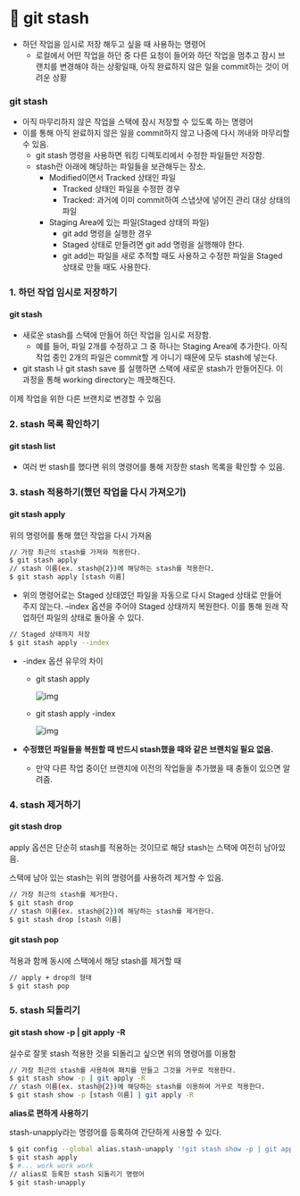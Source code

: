 # 💫 git stash 

-   하던 작업을 임시로 저장 해두고 싶을 때 사용하는 명령어
    -   로컬에서 어떤 작업을 하던 중 다른 요청이 들어와 하던 작업을 멈추고 잠시 브랜치를 변경해야 하는 상황일때, 아직 완료하지 않은 일을 commit하는 것이 어려운 상황

### git stash

-   아직 마무리하지 않은 작업을 스택에 잠시 저장할 수 있도록 하는 명령어
-   이를 통해 아직 완료하지 않은 일을 commit하지 않고 나중에 다시 꺼내와 마무리할 수 있음.
    -   git stash 명령을 사용하면 워킹 디렉토리에서 수정한 파일들만 저장함.
    -   stash란 아래에 해당하는 파일들을 보관해두는 장소.
        -   Modified이면서 Tracked 상태인 파일
            -   Tracked 상태인 파일을 수정한 경우
            -   Tracked: 과거에 이미 commit하여 스냅샷에 넣어진 관리 대상 상태의 파일
        -   Staging Area에 있는 파일(Staged 상태의 파일)
            -   git add 명령을 실행한 경우
            -   Staged 상태로 만들려면 git add 명령을 실행해야 한다.
            -   git add는 파일을 새로 추적할 때도 사용하고 수정한 파일을 Staged 상태로 만들 때도 사용한다.

### 1. 하던 작업 임시로 저장하기

#### git stash

-   새로운 stash를 스택에 만들어 하던 작업을 임시로 저장함.
    -   예를 들어, 파일 2개를 수정하고 그 중 하나는 Staging Area에 추가한다. 아직 작업 중인 2개의 파일은 commit할 게 아니기 때문에 모두 stash에 넣는다.
-   git stash 나 git stash save 를 실행하면 스택에 새로운 stash가 만들어진다. 이 과정을 통해 working directory는 깨끗해진다.

이제 작업을 위한 다른 브랜치로 변경할 수 있음

### 2. stash 목록 확인하기

#### git stash list

-   여러 번 stash를 했다면 위의 명령어를 통해 저장한 stash 목록을 확인할 수 있음.

### 3. stash 적용하기(했던 작업을 다시 가져오기)

#### git stash apply

위의 명령어를 통해 했던 작업을 다시 가져옴

```bash
// 가장 최근의 stash를 가져와 적용한다.
$ git stash apply
// stash 이름(ex. stash@{2})에 해당하는 stash를 적용한다.
$ git stash apply [stash 이름]
```

-   위의 명령어로는 Staged 상태였던 파일을 자동으로 다시 Staged 상태로 만들어 주지 않는다. –index 옵션을 주어야 Staged 상태까지 복원한다. 이를 통해 원래 작업하던 파일의 상태로 돌아올 수 있다.

```bash
// Staged 상태까지 저장
$ git stash apply --index
```

-   -index 옵션 유무의 차이

    -   git stash apply

        ![img](C:\TIL\Github\assets\apply-option-notinclude.png)

    -   git stash apply -index

        ![img](C:\TIL\Github\assets\apply-option-include.png)

-   **수정했던 파일들을 복원할 때 반드시 stash했을 때와 같은 브랜치일 필요 없음.**

    -   만약 다른 작업 중이던 브랜치에 이전의 작업들을 추가했을 때 충돌이 있으면 알려줌.

### 4. stash 제거하기

#### git stash drop

apply 옵션은 단순히 stash를 적용하는 것이므로 해당 stash는 스택에 여전히 남아있음.

스택에 남아 있는 stash는 위의 명령어를 사용하려 제거할 수 있음.

```bash
// 가장 최근의 stash를 제거한다.
$ git stash drop
// stash 이름(ex. stash@{2})에 해당하는 stash를 제거한다.
$ git stash drop [stash 이름]
```

#### git stash pop

적용과 함께 동시에 스택에서 해당 stash를 제거할 때

```bash
// apply + drop의 형태
$ git stash pop
```

### 5. stash 되돌리기

#### git stash show -p | git apply -R

실수로 잘못 stash 적용한 것을 되돌리고 싶으면 위의 명령어를 이용함

```bash
// 가장 최근의 stash를 사용하여 패치를 만들고 그것을 거꾸로 적용한다.
$ git stash show -p | git apply -R
// stash 이름(ex. stash@{2})에 해당하는 stash를 이용하여 거꾸로 적용한다.
$ git stash show -p [stash 이름] | git apply -R
```

**alias로 편하게 사용하기**

stash-unapply라는 명령어를 등록하여 간단하게 사용할 수 있다.

```bash
$ git config --global alias.stash-unapply '!git stash show -p | git apply -R'
$ git stash apply
$ #... work work work
// alias로 등록한 stash 되돌리기 명령어
$ git stash-unapply
```